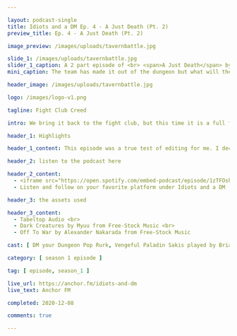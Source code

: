 ```yaml
---

layout: podcast-single
title: Idiots and a DM Ep. 4 - A Just Death (Pt. 2)
preview_title: Ep. 4 - A Just Death (Pt. 2)

image_preview: /images/uploads/tavernbattle.jpg

slide_1: /images/uploads/tavernbattle.jpg
slider_1_caption: A 2 part episode of <br> <span>A Just Death</span> by <br> Idiots and a DM
mini_caption: The team has made it out of the dungeon but what will they find on their way to start their first quest. The challenge awaits them on their journey to find their own path and work together.

header_image: /images/uploads/tavernbattle.jpg

logo: /images/logo-v1.png

tagline: Fight Club Creed

intro: We bring it back to the fight club, but this time it is a full free for all! The Orc has gone through watching the fight and deciding to jump into the fray himself. We also finally meet up with one of the new members of the group, Andril the Eladrin Paladin with a mysterious past. Let's see what unfolds for the group as they have now found out they are being used as a means to gain business.

header_1: Highlights

header_1_content: This episode was a true test of editing for me. I decided to up the anty and add in more sound effects for the fights and roleplay scenes. So far this was my most trying one but also fun one to edit. Even Rurk went into this with being detailed and making the game even more interactive storywise for us.

header_2: listen to the podcast here

header_2_content: 
  - <iframe src="https://open.spotify.com/embed-podcast/episode/1zTFOshy93gBAv4JcIY6vh" width="100%" height="232" frameborder="0" allowtransparency="true" allow="encrypted-media"></iframe> <br>
  - Listen and follow on your favorite platform under Idiots and a DM

header_3: the assets used

header_3_content:
  - Tabeltop Audio <br>
  - Dark Creatures by Myuu from Free-Stock Music <br>
  - Off To War by Alexander Nakarada from Free-Stock Music

cast: [ DM your Dungeon Pop Rurk, Vengeful Paladin Sakis played by Brian W., Blood Assassin Crorkiox played by Tray, Brute Pa-gog Turko played by Zachary M., The Eladrin Paladin Andril played by David ]

category: [ season 1 episode ]

tag: [ episode, season_1 ]

live_url: https://anchor.fm/idiots-and-dm
live_text: Anchor FM

completed: 2020-12-08

comments: true

---
```


